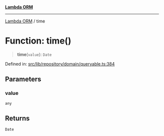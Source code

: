 [**Lambda ORM**](../README.md)

***

[Lambda ORM](../README.md) / time

# Function: time()

> **time**(`value`): `Date`

Defined in: [src/lib/repository/domain/queryable.ts:384](https://github.com/lambda-orm/lambdaorm-base/blob/5f10bdc7d0f008296efbcbe89bc2bf1ed03aaaef/src/lib/repository/domain/queryable.ts#L384)

## Parameters

### value

`any`

## Returns

`Date`
